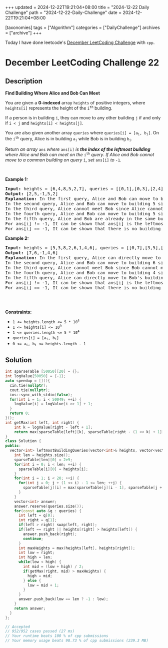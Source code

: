 +++
updated = 2024-12-22T19:21:04+08:00
title = "2024-12-22 Daily Challenge"
path = "2024-12-22-Daily-Challenge"
date = 2024-12-22T19:21:04+08:00

[taxonomies]
tags = ["Algorithm"]
categories = ["DailyChallenge"]
archives = ["archive"]
+++

Today I have done leetcode's [December LeetCoding Challenge](https://leetcode.com/problems/find-building-where-alice-and-bob-can-meet/) with `cpp`.

<!-- more -->

# December LeetCoding Challenge 22

## Description

**Find Building Where Alice and Bob Can Meet**

<p>You are given a <strong>0-indexed</strong> array <code>heights</code> of positive integers, where <code>heights[i]</code> represents the height of the <code>i<sup>th</sup></code> building.</p>

<p>If a person is in building <code>i</code>, they can move to any other building <code>j</code> if and only if <code>i &lt; j</code> and <code>heights[i] &lt; heights[j]</code>.</p>

<p>You are also given another array <code>queries</code> where <code>queries[i] = [a<sub>i</sub>, b<sub>i</sub>]</code>. On the <code>i<sup>th</sup></code> query, Alice is in building <code>a<sub>i</sub></code> while Bob is in building <code>b<sub>i</sub></code>.</p>

<p>Return <em>an array</em> <code>ans</code> <em>where</em> <code>ans[i]</code> <em>is <strong>the index of the leftmost building</strong> where Alice and Bob can meet on the</em> <code>i<sup>th</sup></code> <em>query</em>. <em>If Alice and Bob cannot move to a common building on query</em> <code>i</code>, <em>set</em> <code>ans[i]</code> <em>to</em> <code>-1</code>.</p>

<p>&nbsp;</p>
<p><strong class="example">Example 1:</strong></p>

<pre>
<strong>Input:</strong> heights = [6,4,8,5,2,7], queries = [[0,1],[0,3],[2,4],[3,4],[2,2]]
<strong>Output:</strong> [2,5,-1,5,2]
<strong>Explanation:</strong> In the first query, Alice and Bob can move to building 2 since heights[0] &lt; heights[2] and heights[1] &lt; heights[2]. 
In the second query, Alice and Bob can move to building 5 since heights[0] &lt; heights[5] and heights[3] &lt; heights[5]. 
In the third query, Alice cannot meet Bob since Alice cannot move to any other building.
In the fourth query, Alice and Bob can move to building 5 since heights[3] &lt; heights[5] and heights[4] &lt; heights[5].
In the fifth query, Alice and Bob are already in the same building.  
For ans[i] != -1, It can be shown that ans[i] is the leftmost building where Alice and Bob can meet.
For ans[i] == -1, It can be shown that there is no building where Alice and Bob can meet.
</pre>

<p><strong class="example">Example 2:</strong></p>

<pre>
<strong>Input:</strong> heights = [5,3,8,2,6,1,4,6], queries = [[0,7],[3,5],[5,2],[3,0],[1,6]]
<strong>Output:</strong> [7,6,-1,4,6]
<strong>Explanation:</strong> In the first query, Alice can directly move to Bob&#39;s building since heights[0] &lt; heights[7].
In the second query, Alice and Bob can move to building 6 since heights[3] &lt; heights[6] and heights[5] &lt; heights[6].
In the third query, Alice cannot meet Bob since Bob cannot move to any other building.
In the fourth query, Alice and Bob can move to building 4 since heights[3] &lt; heights[4] and heights[0] &lt; heights[4].
In the fifth query, Alice can directly move to Bob&#39;s building since heights[1] &lt; heights[6].
For ans[i] != -1, It can be shown that ans[i] is the leftmost building where Alice and Bob can meet.
For ans[i] == -1, It can be shown that there is no building where Alice and Bob can meet.

</pre>

<p>&nbsp;</p>
<p><strong>Constraints:</strong></p>

<ul>
	<li><code>1 &lt;= heights.length &lt;= 5 * 10<sup>4</sup></code></li>
	<li><code>1 &lt;= heights[i] &lt;= 10<sup>9</sup></code></li>
	<li><code>1 &lt;= queries.length &lt;= 5 * 10<sup>4</sup></code></li>
	<li><code>queries[i] = [a<sub>i</sub>, b<sub>i</sub>]</code></li>
	<li><code>0 &lt;= a<sub>i</sub>, b<sub>i</sub> &lt;= heights.length - 1</code></li>
</ul>


## Solution

``` cpp
int sparseTable [50050][20] = {};
int logValue[50050] = {-1};
auto speedup = [](){
  cin.tie(nullptr);
  cout.tie(nullptr);
  ios::sync_with_stdio(false);
  for(int i = 1; i < 50049; ++i) {
    logValue[i] = logValue[i >> 1] + 1;
  }
  return 0;
}();
int getMax(int left, int right) {
    int k = logValue[right - left + 1];
    return max(sparseTable[left][k], sparseTable[right - (1 << k) + 1][k]);
}
class Solution {
public:
  vector<int> leftmostBuildingQueries(vector<int>& heights, vector<vector<int>>& queries) {
    int len = heights.size();
    sparseTable[len][0] = 2e9;
    for(int i = 0; i < len; ++i) {
      sparseTable[i][0] = heights[i];
    }
    for(int i = 1; i < 20; ++i) {
      for(int j = 0; j + (1 << i) - 1 <= len; ++j) {
        sparseTable[j][i] = max(sparseTable[j][i - 1], sparseTable[j + (1 <<(i - 1))][i - 1]);
      }
    }
    vector<int> answer;
    answer.reserve(queries.size());
    for(const auto &q : queries) {
      int left = q[0];
      int right = q[1];
      if(left > right) swap(left, right);
      if(left == right || heights[right] > heights[left]) {
        answer.push_back(right);
        continue;
      }
      int maxHeights = max(heights[left], heights[right]);
      int low = right;
      int high = len;
      while(low < high) {
        int mid = (low + high) / 2;
        if(getMax(right, mid) > maxHeights) {
          high = mid;
        } else {
          low = mid + 1;
        }
      }
      answer.push_back(low == len ? -1 : low);
    }
    return answer;
  }
};

// Accepted
// 952/952 cases passed (27 ms)
// Your runtime beats 100 % of cpp submissions
// Your memory usage beats 98.73 % of cpp submissions (239.3 MB)
```
